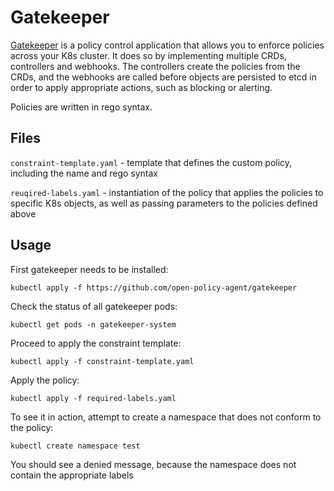 # Gatekeeper

[Gatekeeper](https://github.com/open-policy-agent/gatekeeper) is a policy control application that allows you to enforce policies across your K8s cluster. It does so by implementing multiple CRDs, controllers and webhooks. The controllers create the policies from the CRDs, and the webhooks are called before objects are persisted to etcd in order to apply appropriate actions, such as blocking or alerting.

Policies are written in rego syntax.

## Files

`constraint-template.yaml` - template that defines the custom policy, including the name and rego syntax

`reuqired-labels.yaml` - instantiation of the policy that applies the policies to specific K8s objects, as well as passing parameters to the policies defined above

## Usage

First gatekeeper needs to be installed:

`kubectl apply -f https://github.com/open-policy-agent/gatekeeper`

Check the status of all gatekeeper pods:

`kubectl get pods -n gatekeeper-system`

Proceed to apply the constraint template:

`kubectl apply -f constraint-template.yaml`

Apply the policy:

`kubectl apply -f required-labels.yaml`

To see it in action, attempt to create a namespace that does not conform to the policy:

`kubectl create namespace test`

You should see a denied message, because the namespace does not contain the appropriate labels